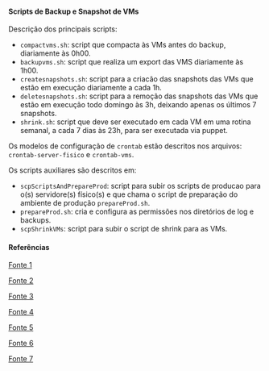 #### Scripts de Backup e Snapshot de VMs

Descrição dos principais scripts:

 - `compactvms.sh`: script que compacta às VMs antes do backup, diariamente às 0h00.
 - `backupvms.sh`: script que realiza um export das VMS diariamente às 1h00.
 - `createsnapshots.sh`: script para a criacão das snapshots das VMs que estão em execução diariamente a cada 1h.
 - `deletesnapshots.sh`: script para a remoção das snapshots das VMs que estão em execução todo domingo às 3h, deixando apenas os últimos 7 snapshots.
 - `shrink.sh`: script que deve ser executado em cada VM em uma rotina semanal, a cada 7 dias às 23h, para ser executada via puppet.

Os modelos de configuração de `crontab` estão descritos nos arquivos: `crontab-server-fisico` e `crontab-vms`.

Os scripts auxiliares são descritos em:

- `scpScriptsAndPrepareProd`: script para subir os scripts de producao para o(s) servidore(s) físico(s) e que chama o script de preparação do ambiente de produção `prepareProd.sh`.
- `prepareProd.sh`: cria e configura as permissões nos diretórios de log e backups.
- `scpShrinkVMs`: script para subir o script de shrink para as VMs.


#### Referências

[Fonte 1](https://blog.sleeplessbeastie.eu/2013/07/23/virtualbox-how-to-control-virtual-machine-using-command-line/)

[Fonte 2](https://github.com/chase-miller/virtualbox-snapshot-create/blob/master/snapshot-virtualbox.sh)

[Fonte 3](https://gist.github.com/mgeeky/f95faffa45e28f214f9c4821f96cd972)

[Fonte 4](https://vorkbaard.nl/backup-script-for-virtualbox-vms-in-debian/)

[Fonte 5](https://gist.github.com/betweenbrain/dc372b03375023afc125)

[Fonte 6](https://github.com/sqeeek/virtualbox-backup-script)

[Fonte 7](https://gist.github.com/betweenbrain/dc372b03375023afc125)